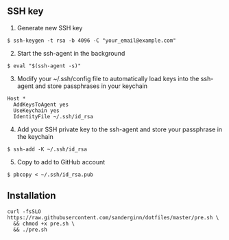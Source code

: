 ## SSH key
1. Generate new SSH key

`$ ssh-keygen -t rsa -b 4096 -C "your_email@example.com"`

2. Start the ssh-agent in the background

`$ eval "$(ssh-agent -s)"`

3. Modify your ~/.ssh/config file to automatically load keys into the ssh-agent and store passphrases in your keychain
```
Host *
  AddKeysToAgent yes
  UseKeychain yes
  IdentityFile ~/.ssh/id_rsa
```

4. Add your SSH private key to the ssh-agent and store your passphrase in the keychain

`$ ssh-add -K ~/.ssh/id_rsa`

5. Copy to add to GitHub account

`$ pbcopy < ~/.ssh/id_rsa.pub`

## Installation
```
curl -fsSLO https://raw.githubusercontent.com/sanderginn/dotfiles/master/pre.sh \
  && chmod +x pre.sh \
  && ./pre.sh
```


